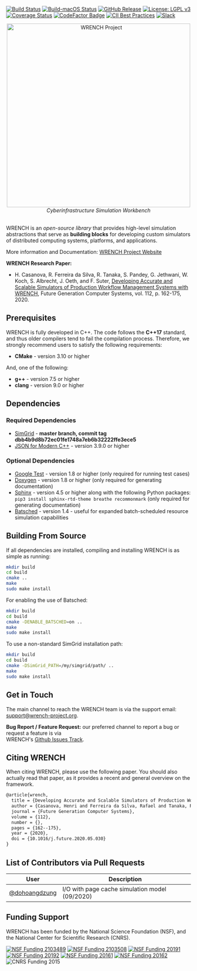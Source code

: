 [![Build Status][build-badge]][build-link]
[![Build-macOS Status][build-macos-badge]][build-macos-link]
[![GitHub Release][release-badge]][release-link]
[![License: LGPL v3][license-badge]](LICENSE.md)
[![Coverage Status][codecov-badge]][codecov-link]
[![CodeFactor Badge][codefactor-badge]][codefactor-link]
[![CII Best Practices][cii-badge]][cii-link]
[![Slack][slack-badge]][slack-link]

<p align="center">
  <a href="https://wrench-project.org" target="_blank"><img src="https://wrench-project.org/images/logo-horizontal.png" width="500" alt="WRENCH Project" /></a>
  <br /><i>Cyberinfrastructure Simulation Workbench</i>
  <br /><br />
</p>

WRENCH is an _open-source library_ that provides high-level simulation 
abstractions that serve as **building blocks** for developing custom simulators of
distributed computing systems, platforms, and applications.

More information and Documentation: [WRENCH Project Website](http://wrench-project.org)

**WRENCH Research Paper:**
- H. Casanova, R. Ferreira da Silva, R. Tanaka, S. Pandey, G. Jethwani, W. Koch, S.
  Albrecht, J. Oeth, and F. Suter, [Developing Accurate and Scalable Simulators of
  Production Workflow Management Systems with 
  WRENCH](https://rafaelsilva.com/files/publications/casanova2020fgcs.pdf), 
  Future Generation Computer Systems, vol. 112, p. 162-175, 2020. 

## Prerequisites

WRENCH is fully developed in C++. The code follows the **C++17** standard, and thus 
older compilers tend to fail the compilation process. Therefore, we strongly 
recommend users to satisfy the following requirements:

- **CMake** - version 3.10 or higher
  
And, one of the following:
- **g++** - version 7.5 or higher
- **clang** - version 9.0 or higher

## Dependencies

### Required Dependencies 

- [SimGrid](https://framagit.org/simgrid/simgrid/) - **master branch, commit tag dbb4b9d8b72ec01fe1748a7eb6b32222ffe3ece5**
- [JSON for Modern C++](https://github.com/nlohmann/json) - version 3.9.0 or higher 

### Optional Dependencies

- [Google Test](https://github.com/google/googletest) - version 1.8 or higher (only required for running test cases)
- [Doxygen](http://www.doxygen.org) - version 1.8 or higher (only required for generating documentation)
- [Sphinx](https://www.sphinx-doc.org/en/master/usage/installation.html) - version 4.5 or higher along with the following Python packages: `pip3 install sphinx-rtd-theme breathe recommonmark`  (only required for generating documentation)
- [Batsched](https://gitlab.inria.fr/batsim/batsched) - version 1.4 - useful for expanded batch-scheduled resource simulation capabilities

## Building From Source

If all dependencies are installed, compiling and installing WRENCH is as simple as running:

```bash
mkdir build
cd build
cmake ..
make
sudo make install
```

For enabling the use of Batsched:
```bash
mkdir build
cd build
cmake -DENABLE_BATSCHED=on ..
make
sudo make install
```

To use a non-standard SimGrid installation path:
```bash
mkdir build
cd build
cmake -DSimGrid_PATH=/my/simgrid/path/ ..
make
sudo make install 
```

## Get in Touch

The main channel to reach the WRENCH team is via the support email: 
[support@wrench-project.org](mailto:support@wrench-project.org).

**Bug Report / Feature Request:** our preferred channel to report a bug or request a feature is via  
WRENCH's [Github Issues Track](https://github.com/wrench-project/wrench/issues).

## Citing WRENCH

When citing WRENCH, please use the following paper. You should also actually read that paper, as 
it provides a recent and general overview on the framework.

```latex
@article{wrench,
  title = {Developing Accurate and Scalable Simulators of Production Workflow Management Systems with WRENCH},
  author = {Casanova, Henri and Ferreira da Silva, Rafael and Tanaka, Ryan and Pandey, Suraj and Jethwani, Gautam and Koch, William and Albrecht, Spencer and Oeth, James and Suter, Fr\'{e}d\'{e}ric},
  journal = {Future Generation Computer Systems},
  volume = {112},
  number = {},
  pages = {162--175},
  year = {2020},
  doi = {10.1016/j.future.2020.05.030}
}
```

## List of Contributors via Pull Requests

| User | Description | 
| --- | --- |
| [@dohoangdzung](https://github.com/dohoangdzung) | I/O with page cache simulation model (09/2020) |

## Funding Support

WRENCH has been funded by the National Science Foundation (NSF), and the National Center for Scientific Research (CNRS).

[![NSF Funding 2103489][nsf-2103489-badge]][nsf-2103489-link]
[![NSF Funding 2103508][nsf-2103508-badge]][nsf-2103508-link]
[![NSF Funding 20191][nsf-20191-badge]][nsf-20191-link]
[![NSF Funding 20192][nsf-20192-badge]][nsf-20192-link]
[![NSF Funding 20161][nsf-20161-badge]][nsf-20161-link]
[![NSF Funding 20162][nsf-20162-badge]][nsf-20162-link]
![CNRS Funding 2015][cnrs-2015-badge]

[build-badge]:              https://github.com/wrench-project/wrench/actions/workflows/build.yml/badge.svg
[build-link]:               https://github.com/wrench-project/wrench/actions/workflows/build.yml
[build-macos-badge]:        https://github.com/wrench-project/wrench/actions/workflows/build-macos.yml/badge.svg
[build-macos-link]:         https://github.com/wrench-project/wrench/actions/workflows/build-macos.yml
[license-badge]:            https://img.shields.io/badge/License-LGPL%20v3-blue.svg
[codecov-badge]:            https://codecov.io/gh/wrench-project/wrench/branch/master/graph/badge.svg
[codecov-link]:             https://codecov.io/gh/wrench-project/wrench
[coveralls-badge]:          https://coveralls.io/repos/github/wrench-project/wrench/badge.svg?branch=master
[coveralls-link]:           https://coveralls.io/github/wrench-project/wrench?branch=master
[release-badge]:            https://img.shields.io/github/release/wrench-project/wrench/all.svg
[release-link]:             https://github.com/wrench-project/wrench/releases
[codefactor-badge]:         https://www.codefactor.io/repository/github/wrench-project/wrench/badge/master
[codefactor-link]:          https://www.codefactor.io/repository/github/wrench-project/wrench/overview/master
[cii-badge]:                https://bestpractices.coreinfrastructure.org/projects/2357/badge
[cii-link]:                 https://bestpractices.coreinfrastructure.org/projects/2357
[slack-badge]:              https://img.shields.io/badge/slack-%40wrench--project-yellow?logo=slack
[slack-link]:               https://join.slack.com/t/wrench-project/shared_invite/zt-g88hfxj7-pcuxOBMS7jSBkq1EhAn2~Q
[nsf-2103489-badge]:        https://img.shields.io/badge/NSF-2103489-blue
[nsf-2103489-link]:         https://nsf.gov/awardsearch/showAward?AWD_ID=2103489
[nsf-2103508-badge]:        https://img.shields.io/badge/NSF-2103508-blue
[nsf-2103508-link]:         https://nsf.gov/awardsearch/showAward?AWD_ID=2103508
[nsf-20191-badge]:          https://img.shields.io/badge/NSF-1923539-blue
[nsf-20191-link]:           https://nsf.gov/awardsearch/showAward?AWD_ID=1923539
[nsf-20192-badge]:          https://img.shields.io/badge/NSF-1923621-blue
[nsf-20192-link]:           https://nsf.gov/awardsearch/showAward?AWD_ID=1923621
[nsf-20161-badge]:          https://img.shields.io/badge/NSF-1642369-blue
[nsf-20161-link]:           https://nsf.gov/awardsearch/showAward?AWD_ID=1642369
[nsf-20162-badge]:          https://img.shields.io/badge/NSF-1642335-blue
[nsf-20162-link]:           https://nsf.gov/awardsearch/showAward?AWD_ID=1642335
[cnrs-2015-badge]:          https://img.shields.io/badge/CNRS-PICS07239-blue
